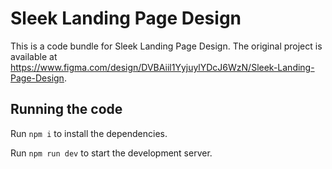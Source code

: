 
  # Sleek Landing Page Design

  This is a code bundle for Sleek Landing Page Design. The original project is available at https://www.figma.com/design/DVBAiil1YyjuylYDcJ6WzN/Sleek-Landing-Page-Design.

  ## Running the code

  Run `npm i` to install the dependencies.

  Run `npm run dev` to start the development server.
  